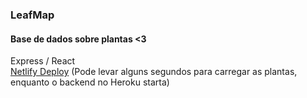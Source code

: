 ### LeafMap
#### Base de dados sobre plantas <3
Express / React <br/>
[Netlify Deploy](https://leafmap.netlify.app/) (Pode levar alguns segundos para carregar as plantas, enquanto o backend no Heroku starta)
